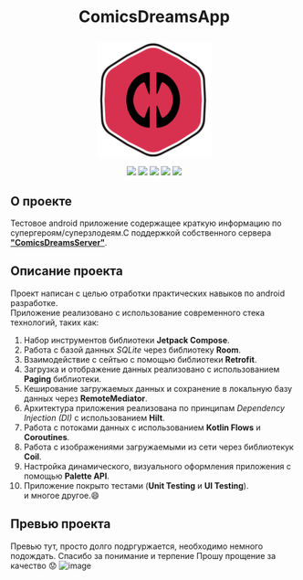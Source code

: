 <h1><p align="center">
ComicsDreamsApp
</p></h1>
<p align="center">
<img width="200" height="200" src="https://github.com/AndreyDemuhDev/ComicsDreamsApp/blob/master/ic_logo.svg">
</p>

<div id="header" align="center">
<img src= https://img.shields.io/badge/Android-3DDC84?style=flat&logo=android&logoColor=white />
<img src= https://img.shields.io/badge/Kotlin-0095D5?&style=flat&logo=kotlin&logoColor=white />
<img src= https://img.shields.io/badge/Jetpack_Compose-gray/>
<img src= https://img.shields.io/badge/API-24%2B-success/>
<img src= https://img.shields.io/badge/Testing-true-yellow/>
  </div>

  ## О проекте
Тестовое android приложение содержащее краткую информацию по супергероям/суперзлодеям.С поддержкой собственного сервера [**"ComicsDreamsServer"**](https://github.com/AndreyDemuhDev/ComicsDreamsServer).

  ## Описание проекта
Проект написан с целью отработки практических навыков по android разработке. <br/>Приложение реализовано с использование современного стека технологий, таких как:
1. Набор инструментов библиотеки **Jetpack Compose**.
2. Работа с базой данных *SQLite* через библиотеку **Room**.
3. Взаимодействие с сейтью с помощью библиотеки **Retrofit**.
4. Загрузка и отображение данных реализовано с использованием **Paging** библиотеки.
5. Кеширование загружаемых данных и сохранение в локальную базу данных через **RemoteMediator**.
6. Архитектура приложения реализована по принципам *Dependency Injection (DI)* с использованием **Hilt**.
7. Работа с потоками данных с использованием **Kotlin Flows** и **Coroutines**.
8. Работа с изображениями загружаемыми из сети через библиотекук **Coil**.
9. Настройка динамического, визуального оформления приложения с помощью **Palette API**.
10. Приложение покрыто тестами (**Unit Testing** и **UI Testing**).</br>
и многое другое.:smile:

  ## Превью проекта
  Превью тут, просто долго подргуржается, необходимо немного подождать. Спасибо за понимание и терпение
  Прошу прощение за качество :worried:
   ![image](https://github.com/AndreyDemuhDev/ComicsDreamsApp/blob/master/preview_comics_dreams_app.gif)
